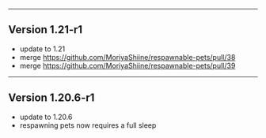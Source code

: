 ------------------------------------------------------
Version 1.21-r1
------------------------------------------------------
- update to 1.21
- merge https://github.com/MoriyaShiine/respawnable-pets/pull/38
- merge https://github.com/MoriyaShiine/respawnable-pets/pull/39

------------------------------------------------------
Version 1.20.6-r1
------------------------------------------------------
- update to 1.20.6
- respawning pets now requires a full sleep